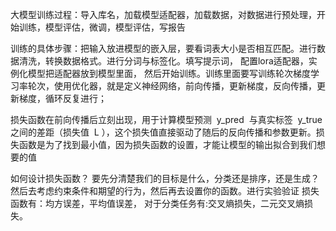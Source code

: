大模型训练过程：导入库名，加载模型适配器，加载数据，对数据进行预处理，开始训练，模型评估，微调，模型评估，写报告

训练的具体步骤：把输入放进模型的嵌入层，要看词表大小是否相互匹配。进行数据清洗，转换数据格式。进行分词与标签化。填写提示词， 配置lora适配器，实例化模型把适配器放到模型里面， 然后开始训练。训练里面要写训练轮次梯度学习率轮次，使用优化器，就是定义神经网络，前向传播，更新梯度，反向传播，更新梯度，循环反复进行；

 损失函数在前向传播后立刻出现，用于计算模型预测  y_pred  与真实标签  y_true  之间的差距（损失值  L ），这个损失值直接驱动了随后的反向传播和参数更新。损失函数是为了找到最小值，因为损失函数的设置，才能让模型的输出拟合到我们想要的值

如何设计损失函数？
要先分清楚我们的目标是什么，分类还是排序，还是生成？然后去考虑约束条件和期望的行为，然后再去设置你的函数。进行实验验证
损失函数有：均方误差，平均值误差，
对于分类任务有:交叉熵损失，二元交叉熵损失。
